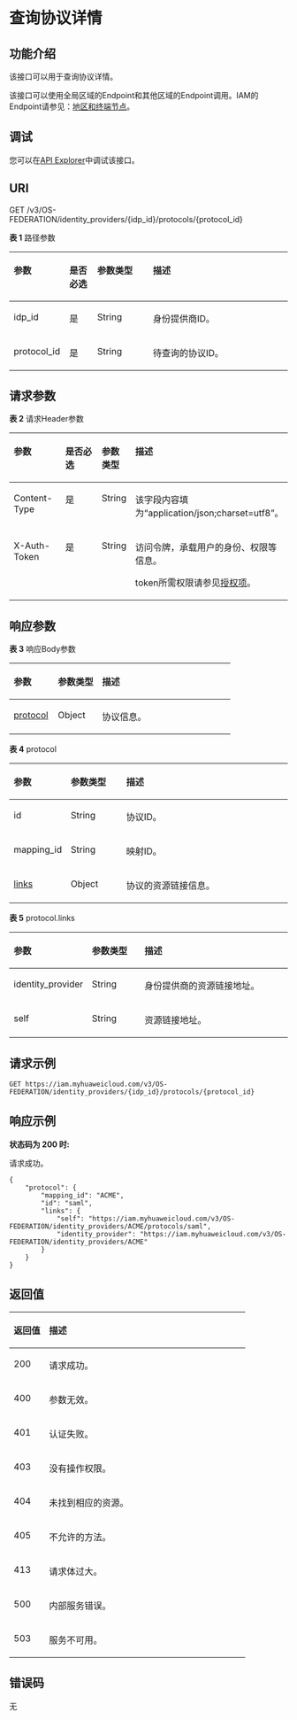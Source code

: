 # 查询协议详情<a name="iam_13_0403"></a>

## 功能介绍<a name="zh-cn_topic_0224276929_section107252040134919"></a>

该接口可以用于查询协议详情。

该接口可以使用全局区域的Endpoint和其他区域的Endpoint调用。IAM的Endpoint请参见：[地区和终端节点](https://developer.huaweicloud.com/endpoint?IAM)。

## 调试<a name="section1244141618154"></a>

您可以在[API Explorer](https://apiexplorer.developer.huaweicloud.com/apiexplorer/doc?product=IAM&api=KeystoneShowProtocol)中调试该接口。

## URI<a name="zh-cn_topic_0224276929_section472514074916"></a>

GET /v3/OS-FEDERATION/identity\_providers/\{idp\_id\}/protocols/\{protocol\_id\}

**表 1**  路径参数

<a name="zh-cn_topic_0224276929_table17271640194917"></a>
<table><thead align="left"><tr id="zh-cn_topic_0224276929_row1872613400493"><th class="cellrowborder" valign="top" width="20%" id="mcps1.2.5.1.1"><p id="zh-cn_topic_0224276929_p8727114064911"><a name="zh-cn_topic_0224276929_p8727114064911"></a><a name="zh-cn_topic_0224276929_p8727114064911"></a>参数</p>
</th>
<th class="cellrowborder" valign="top" width="10%" id="mcps1.2.5.1.2"><p id="zh-cn_topic_0224276929_p187272040184918"><a name="zh-cn_topic_0224276929_p187272040184918"></a><a name="zh-cn_topic_0224276929_p187272040184918"></a>是否必选</p>
</th>
<th class="cellrowborder" valign="top" width="20%" id="mcps1.2.5.1.3"><p id="zh-cn_topic_0224276929_p17727144018497"><a name="zh-cn_topic_0224276929_p17727144018497"></a><a name="zh-cn_topic_0224276929_p17727144018497"></a>参数类型</p>
</th>
<th class="cellrowborder" valign="top" width="50%" id="mcps1.2.5.1.4"><p id="zh-cn_topic_0224276929_p2728164014490"><a name="zh-cn_topic_0224276929_p2728164014490"></a><a name="zh-cn_topic_0224276929_p2728164014490"></a>描述</p>
</th>
</tr>
</thead>
<tbody><tr id="zh-cn_topic_0224276929_row4726194014915"><td class="cellrowborder" valign="top" width="20%" headers="mcps1.2.5.1.1 "><p id="zh-cn_topic_0224276929_p7728740194911"><a name="zh-cn_topic_0224276929_p7728740194911"></a><a name="zh-cn_topic_0224276929_p7728740194911"></a>idp_id</p>
</td>
<td class="cellrowborder" valign="top" width="10%" headers="mcps1.2.5.1.2 "><p id="zh-cn_topic_0224276929_p14728104012490"><a name="zh-cn_topic_0224276929_p14728104012490"></a><a name="zh-cn_topic_0224276929_p14728104012490"></a>是</p>
</td>
<td class="cellrowborder" valign="top" width="20%" headers="mcps1.2.5.1.3 "><p id="zh-cn_topic_0224276929_p177281740104917"><a name="zh-cn_topic_0224276929_p177281740104917"></a><a name="zh-cn_topic_0224276929_p177281740104917"></a>String</p>
</td>
<td class="cellrowborder" valign="top" width="50%" headers="mcps1.2.5.1.4 "><p id="zh-cn_topic_0224276929_p147298409492"><a name="zh-cn_topic_0224276929_p147298409492"></a><a name="zh-cn_topic_0224276929_p147298409492"></a>身份提供商ID。</p>
</td>
</tr>
<tr id="zh-cn_topic_0224276929_row15726640124911"><td class="cellrowborder" valign="top" width="20%" headers="mcps1.2.5.1.1 "><p id="zh-cn_topic_0224276929_p07291040134912"><a name="zh-cn_topic_0224276929_p07291040134912"></a><a name="zh-cn_topic_0224276929_p07291040134912"></a>protocol_id</p>
</td>
<td class="cellrowborder" valign="top" width="10%" headers="mcps1.2.5.1.2 "><p id="zh-cn_topic_0224276929_p872917405495"><a name="zh-cn_topic_0224276929_p872917405495"></a><a name="zh-cn_topic_0224276929_p872917405495"></a>是</p>
</td>
<td class="cellrowborder" valign="top" width="20%" headers="mcps1.2.5.1.3 "><p id="zh-cn_topic_0224276929_p1729140124912"><a name="zh-cn_topic_0224276929_p1729140124912"></a><a name="zh-cn_topic_0224276929_p1729140124912"></a>String</p>
</td>
<td class="cellrowborder" valign="top" width="50%" headers="mcps1.2.5.1.4 "><p id="zh-cn_topic_0224276929_p57300409490"><a name="zh-cn_topic_0224276929_p57300409490"></a><a name="zh-cn_topic_0224276929_p57300409490"></a>待查询的协议ID。</p>
</td>
</tr>
</tbody>
</table>

## 请求参数<a name="zh-cn_topic_0224276929_section8730104084914"></a>

**表 2**  请求Header参数

<a name="zh-cn_topic_0224276929_HeaderParameter"></a>
<table><thead align="left"><tr id="zh-cn_topic_0224276929_row1673013401499"><th class="cellrowborder" valign="top" width="20%" id="mcps1.2.5.1.1"><p id="zh-cn_topic_0224276929_p6731740134912"><a name="zh-cn_topic_0224276929_p6731740134912"></a><a name="zh-cn_topic_0224276929_p6731740134912"></a>参数</p>
</th>
<th class="cellrowborder" valign="top" width="20%" id="mcps1.2.5.1.2"><p id="zh-cn_topic_0224276929_p14731124074911"><a name="zh-cn_topic_0224276929_p14731124074911"></a><a name="zh-cn_topic_0224276929_p14731124074911"></a>是否必选</p>
</th>
<th class="cellrowborder" valign="top" width="10%" id="mcps1.2.5.1.3"><p id="zh-cn_topic_0224276929_p4731204017499"><a name="zh-cn_topic_0224276929_p4731204017499"></a><a name="zh-cn_topic_0224276929_p4731204017499"></a>参数类型</p>
</th>
<th class="cellrowborder" valign="top" width="50%" id="mcps1.2.5.1.4"><p id="zh-cn_topic_0224276929_p373264094913"><a name="zh-cn_topic_0224276929_p373264094913"></a><a name="zh-cn_topic_0224276929_p373264094913"></a>描述</p>
</th>
</tr>
</thead>
<tbody><tr id="zh-cn_topic_0224276929_row4730164084911"><td class="cellrowborder" valign="top" width="20%" headers="mcps1.2.5.1.1 "><p id="zh-cn_topic_0224276929_p1273214011498"><a name="zh-cn_topic_0224276929_p1273214011498"></a><a name="zh-cn_topic_0224276929_p1273214011498"></a>Content-Type</p>
</td>
<td class="cellrowborder" valign="top" width="20%" headers="mcps1.2.5.1.2 "><p id="zh-cn_topic_0224276929_p19733124016490"><a name="zh-cn_topic_0224276929_p19733124016490"></a><a name="zh-cn_topic_0224276929_p19733124016490"></a>是</p>
</td>
<td class="cellrowborder" valign="top" width="10%" headers="mcps1.2.5.1.3 "><p id="zh-cn_topic_0224276929_p117331140114919"><a name="zh-cn_topic_0224276929_p117331140114919"></a><a name="zh-cn_topic_0224276929_p117331140114919"></a>String</p>
</td>
<td class="cellrowborder" valign="top" width="50%" headers="mcps1.2.5.1.4 "><p id="zh-cn_topic_0224276929_p373334015495"><a name="zh-cn_topic_0224276929_p373334015495"></a><a name="zh-cn_topic_0224276929_p373334015495"></a>该字段内容填为“application/json;charset=utf8”。</p>
</td>
</tr>
<tr id="zh-cn_topic_0224276929_row1173094012495"><td class="cellrowborder" valign="top" width="20%" headers="mcps1.2.5.1.1 "><p id="zh-cn_topic_0224276929_p177339404494"><a name="zh-cn_topic_0224276929_p177339404494"></a><a name="zh-cn_topic_0224276929_p177339404494"></a>X-Auth-Token</p>
</td>
<td class="cellrowborder" valign="top" width="20%" headers="mcps1.2.5.1.2 "><p id="zh-cn_topic_0224276929_p13733184094911"><a name="zh-cn_topic_0224276929_p13733184094911"></a><a name="zh-cn_topic_0224276929_p13733184094911"></a>是</p>
</td>
<td class="cellrowborder" valign="top" width="10%" headers="mcps1.2.5.1.3 "><p id="zh-cn_topic_0224276929_p1873404015496"><a name="zh-cn_topic_0224276929_p1873404015496"></a><a name="zh-cn_topic_0224276929_p1873404015496"></a>String</p>
</td>
<td class="cellrowborder" valign="top" width="50%" headers="mcps1.2.5.1.4 "><p id="p19542142016918"><a name="p19542142016918"></a><a name="p19542142016918"></a>访问令牌，承载用户的身份、权限等信息。</p>
<p id="p25421720896"><a name="p25421720896"></a><a name="p25421720896"></a>token所需权限请参见<a href="授权项.md">授权项</a>。</p>
</td>
</tr>
</tbody>
</table>

## 响应参数<a name="zh-cn_topic_0224276929_section5734144024918"></a>

**表 3**  响应Body参数

<a name="zh-cn_topic_0224276929_responseParameter"></a>
<table><thead align="left"><tr id="zh-cn_topic_0224276929_row16735194010494"><th class="cellrowborder" valign="top" width="20%" id="mcps1.2.4.1.1"><p id="zh-cn_topic_0224276929_p173534084911"><a name="zh-cn_topic_0224276929_p173534084911"></a><a name="zh-cn_topic_0224276929_p173534084911"></a>参数</p>
</th>
<th class="cellrowborder" valign="top" width="20%" id="mcps1.2.4.1.2"><p id="zh-cn_topic_0224276929_p673544012495"><a name="zh-cn_topic_0224276929_p673544012495"></a><a name="zh-cn_topic_0224276929_p673544012495"></a>参数类型</p>
</th>
<th class="cellrowborder" valign="top" width="60%" id="mcps1.2.4.1.3"><p id="zh-cn_topic_0224276929_p973684074910"><a name="zh-cn_topic_0224276929_p973684074910"></a><a name="zh-cn_topic_0224276929_p973684074910"></a>描述</p>
</th>
</tr>
</thead>
<tbody><tr id="zh-cn_topic_0224276929_row18735164019490"><td class="cellrowborder" valign="top" width="20%" headers="mcps1.2.4.1.1 "><p id="zh-cn_topic_0224276929_p97364409492"><a name="zh-cn_topic_0224276929_p97364409492"></a><a name="zh-cn_topic_0224276929_p97364409492"></a><a href="#zh-cn_topic_0224276929_response_Rs1341ProtocolsArritem">protocol</a></p>
</td>
<td class="cellrowborder" valign="top" width="20%" headers="mcps1.2.4.1.2 "><p id="zh-cn_topic_0224276929_p27367408499"><a name="zh-cn_topic_0224276929_p27367408499"></a><a name="zh-cn_topic_0224276929_p27367408499"></a>Object</p>
</td>
<td class="cellrowborder" valign="top" width="60%" headers="mcps1.2.4.1.3 "><p id="zh-cn_topic_0224276929_p1173610403492"><a name="zh-cn_topic_0224276929_p1173610403492"></a><a name="zh-cn_topic_0224276929_p1173610403492"></a>协议信息。</p>
</td>
</tr>
</tbody>
</table>

**表 4**  protocol

<a name="zh-cn_topic_0224276929_response_Rs1341ProtocolsArritem"></a>
<table><thead align="left"><tr id="zh-cn_topic_0224276929_row18133622174914"><th class="cellrowborder" valign="top" width="20%" id="mcps1.2.4.1.1"><p id="zh-cn_topic_0224276929_p1913411221497"><a name="zh-cn_topic_0224276929_p1913411221497"></a><a name="zh-cn_topic_0224276929_p1913411221497"></a>参数</p>
</th>
<th class="cellrowborder" valign="top" width="20%" id="mcps1.2.4.1.2"><p id="zh-cn_topic_0224276929_p1013422284913"><a name="zh-cn_topic_0224276929_p1013422284913"></a><a name="zh-cn_topic_0224276929_p1013422284913"></a>参数类型</p>
</th>
<th class="cellrowborder" valign="top" width="60%" id="mcps1.2.4.1.3"><p id="zh-cn_topic_0224276929_p9134722154914"><a name="zh-cn_topic_0224276929_p9134722154914"></a><a name="zh-cn_topic_0224276929_p9134722154914"></a>描述</p>
</th>
</tr>
</thead>
<tbody><tr id="zh-cn_topic_0224276929_row1133102214490"><td class="cellrowborder" valign="top" width="20%" headers="mcps1.2.4.1.1 "><p id="zh-cn_topic_0224276929_p1513413224497"><a name="zh-cn_topic_0224276929_p1513413224497"></a><a name="zh-cn_topic_0224276929_p1513413224497"></a>id</p>
</td>
<td class="cellrowborder" valign="top" width="20%" headers="mcps1.2.4.1.2 "><p id="zh-cn_topic_0224276929_p1613513220497"><a name="zh-cn_topic_0224276929_p1613513220497"></a><a name="zh-cn_topic_0224276929_p1613513220497"></a>String</p>
</td>
<td class="cellrowborder" valign="top" width="60%" headers="mcps1.2.4.1.3 "><p id="zh-cn_topic_0224276929_p213502215498"><a name="zh-cn_topic_0224276929_p213502215498"></a><a name="zh-cn_topic_0224276929_p213502215498"></a>协议ID。</p>
</td>
</tr>
<tr id="zh-cn_topic_0224276929_row21333224498"><td class="cellrowborder" valign="top" width="20%" headers="mcps1.2.4.1.1 "><p id="zh-cn_topic_0224276929_p813582210494"><a name="zh-cn_topic_0224276929_p813582210494"></a><a name="zh-cn_topic_0224276929_p813582210494"></a>mapping_id</p>
</td>
<td class="cellrowborder" valign="top" width="20%" headers="mcps1.2.4.1.2 "><p id="zh-cn_topic_0224276929_p151354225498"><a name="zh-cn_topic_0224276929_p151354225498"></a><a name="zh-cn_topic_0224276929_p151354225498"></a>String</p>
</td>
<td class="cellrowborder" valign="top" width="60%" headers="mcps1.2.4.1.3 "><p id="zh-cn_topic_0224276929_p2135122294911"><a name="zh-cn_topic_0224276929_p2135122294911"></a><a name="zh-cn_topic_0224276929_p2135122294911"></a>映射ID。</p>
</td>
</tr>
<tr id="zh-cn_topic_0224276929_row1613342210497"><td class="cellrowborder" valign="top" width="20%" headers="mcps1.2.4.1.1 "><p id="zh-cn_topic_0224276929_p12136192234918"><a name="zh-cn_topic_0224276929_p12136192234918"></a><a name="zh-cn_topic_0224276929_p12136192234918"></a><a href="#zh-cn_topic_0224276929_response_Rs1341ProtocolsArritemLinks">links</a></p>
</td>
<td class="cellrowborder" valign="top" width="20%" headers="mcps1.2.4.1.2 "><p id="zh-cn_topic_0224276929_p2013682220493"><a name="zh-cn_topic_0224276929_p2013682220493"></a><a name="zh-cn_topic_0224276929_p2013682220493"></a>Object</p>
</td>
<td class="cellrowborder" valign="top" width="60%" headers="mcps1.2.4.1.3 "><p id="zh-cn_topic_0224276929_p6136222114915"><a name="zh-cn_topic_0224276929_p6136222114915"></a><a name="zh-cn_topic_0224276929_p6136222114915"></a>协议的资源链接信息。</p>
</td>
</tr>
</tbody>
</table>

**表 5**  protocol.links

<a name="zh-cn_topic_0224276929_response_Rs1341ProtocolsArritemLinks"></a>
<table><thead align="left"><tr id="zh-cn_topic_0224276929_row913762217493"><th class="cellrowborder" valign="top" width="20%" id="mcps1.2.4.1.1"><p id="zh-cn_topic_0224276929_p8137172264914"><a name="zh-cn_topic_0224276929_p8137172264914"></a><a name="zh-cn_topic_0224276929_p8137172264914"></a>参数</p>
</th>
<th class="cellrowborder" valign="top" width="20%" id="mcps1.2.4.1.2"><p id="zh-cn_topic_0224276929_p19138162215499"><a name="zh-cn_topic_0224276929_p19138162215499"></a><a name="zh-cn_topic_0224276929_p19138162215499"></a>参数类型</p>
</th>
<th class="cellrowborder" valign="top" width="60%" id="mcps1.2.4.1.3"><p id="zh-cn_topic_0224276929_p10138822144920"><a name="zh-cn_topic_0224276929_p10138822144920"></a><a name="zh-cn_topic_0224276929_p10138822144920"></a>描述</p>
</th>
</tr>
</thead>
<tbody><tr id="zh-cn_topic_0224276929_row913710227497"><td class="cellrowborder" valign="top" width="20%" headers="mcps1.2.4.1.1 "><p id="zh-cn_topic_0224276929_p171387229495"><a name="zh-cn_topic_0224276929_p171387229495"></a><a name="zh-cn_topic_0224276929_p171387229495"></a>identity_provider</p>
</td>
<td class="cellrowborder" valign="top" width="20%" headers="mcps1.2.4.1.2 "><p id="zh-cn_topic_0224276929_p18138192212493"><a name="zh-cn_topic_0224276929_p18138192212493"></a><a name="zh-cn_topic_0224276929_p18138192212493"></a>String</p>
</td>
<td class="cellrowborder" valign="top" width="60%" headers="mcps1.2.4.1.3 "><p id="zh-cn_topic_0224276929_p713962294910"><a name="zh-cn_topic_0224276929_p713962294910"></a><a name="zh-cn_topic_0224276929_p713962294910"></a>身份提供商的资源链接地址。</p>
</td>
</tr>
<tr id="zh-cn_topic_0224276929_row51371422124915"><td class="cellrowborder" valign="top" width="20%" headers="mcps1.2.4.1.1 "><p id="zh-cn_topic_0224276929_p513962234917"><a name="zh-cn_topic_0224276929_p513962234917"></a><a name="zh-cn_topic_0224276929_p513962234917"></a>self</p>
</td>
<td class="cellrowborder" valign="top" width="20%" headers="mcps1.2.4.1.2 "><p id="zh-cn_topic_0224276929_p21391022114911"><a name="zh-cn_topic_0224276929_p21391022114911"></a><a name="zh-cn_topic_0224276929_p21391022114911"></a>String</p>
</td>
<td class="cellrowborder" valign="top" width="60%" headers="mcps1.2.4.1.3 "><p id="zh-cn_topic_0224276929_p914017227496"><a name="zh-cn_topic_0224276929_p914017227496"></a><a name="zh-cn_topic_0224276929_p914017227496"></a>资源链接地址。</p>
</td>
</tr>
</tbody>
</table>

## 请求示例<a name="zh-cn_topic_0224276929_section1174334017495"></a>

```
GET https://iam.myhuaweicloud.com/v3/OS-FEDERATION/identity_providers/{idp_id}/protocols/{protocol_id}
```

## 响应示例<a name="zh-cn_topic_0224276929_section17744104024919"></a>

**状态码为 200 时:**

请求成功。

```
{
    "protocol": {
        "mapping_id": "ACME",
        "id": "saml",
        "links": {
            "self": "https://iam.myhuaweicloud.com/v3/OS-FEDERATION/identity_providers/ACME/protocols/saml",
            "identity_provider": "https://iam.myhuaweicloud.com/v3/OS-FEDERATION/identity_providers/ACME"
        }
    }
}
```

## 返回值<a name="zh-cn_topic_0224276929_section12746104034914"></a>

<a name="zh-cn_topic_0224276929_table4325"></a>
<table><thead align="left"><tr id="zh-cn_topic_0224276929_row0746640174910"><th class="cellrowborder" valign="top" width="15%" id="mcps1.1.3.1.1"><p id="zh-cn_topic_0224276929_p474724004916"><a name="zh-cn_topic_0224276929_p474724004916"></a><a name="zh-cn_topic_0224276929_p474724004916"></a>返回值</p>
</th>
<th class="cellrowborder" valign="top" width="85%" id="mcps1.1.3.1.2"><p id="zh-cn_topic_0224276929_p374718404499"><a name="zh-cn_topic_0224276929_p374718404499"></a><a name="zh-cn_topic_0224276929_p374718404499"></a>描述</p>
</th>
</tr>
</thead>
<tbody><tr id="zh-cn_topic_0224276929_row274734010495"><td class="cellrowborder" valign="top" width="15%" headers="mcps1.1.3.1.1 "><p id="zh-cn_topic_0224276929_p77473400497"><a name="zh-cn_topic_0224276929_p77473400497"></a><a name="zh-cn_topic_0224276929_p77473400497"></a>200</p>
</td>
<td class="cellrowborder" valign="top" width="85%" headers="mcps1.1.3.1.2 "><p id="zh-cn_topic_0224276929_p97481240184915"><a name="zh-cn_topic_0224276929_p97481240184915"></a><a name="zh-cn_topic_0224276929_p97481240184915"></a>请求成功。</p>
</td>
</tr>
<tr id="zh-cn_topic_0224276929_row1747194064913"><td class="cellrowborder" valign="top" width="15%" headers="mcps1.1.3.1.1 "><p id="zh-cn_topic_0224276929_p1474884014918"><a name="zh-cn_topic_0224276929_p1474884014918"></a><a name="zh-cn_topic_0224276929_p1474884014918"></a>400</p>
</td>
<td class="cellrowborder" valign="top" width="85%" headers="mcps1.1.3.1.2 "><p id="zh-cn_topic_0224276929_p1674924018495"><a name="zh-cn_topic_0224276929_p1674924018495"></a><a name="zh-cn_topic_0224276929_p1674924018495"></a>参数无效。</p>
</td>
</tr>
<tr id="zh-cn_topic_0224276929_row77475401495"><td class="cellrowborder" valign="top" width="15%" headers="mcps1.1.3.1.1 "><p id="zh-cn_topic_0224276929_p12749840144917"><a name="zh-cn_topic_0224276929_p12749840144917"></a><a name="zh-cn_topic_0224276929_p12749840144917"></a>401</p>
</td>
<td class="cellrowborder" valign="top" width="85%" headers="mcps1.1.3.1.2 "><p id="zh-cn_topic_0224276929_p2074964014915"><a name="zh-cn_topic_0224276929_p2074964014915"></a><a name="zh-cn_topic_0224276929_p2074964014915"></a>认证失败。</p>
</td>
</tr>
<tr id="zh-cn_topic_0224276929_row1474724014498"><td class="cellrowborder" valign="top" width="15%" headers="mcps1.1.3.1.1 "><p id="zh-cn_topic_0224276929_p7749840114917"><a name="zh-cn_topic_0224276929_p7749840114917"></a><a name="zh-cn_topic_0224276929_p7749840114917"></a>403</p>
</td>
<td class="cellrowborder" valign="top" width="85%" headers="mcps1.1.3.1.2 "><p id="zh-cn_topic_0224276929_p5749194074917"><a name="zh-cn_topic_0224276929_p5749194074917"></a><a name="zh-cn_topic_0224276929_p5749194074917"></a>没有操作权限。</p>
</td>
</tr>
<tr id="zh-cn_topic_0224276929_row1274764014490"><td class="cellrowborder" valign="top" width="15%" headers="mcps1.1.3.1.1 "><p id="zh-cn_topic_0224276929_p167506409491"><a name="zh-cn_topic_0224276929_p167506409491"></a><a name="zh-cn_topic_0224276929_p167506409491"></a>404</p>
</td>
<td class="cellrowborder" valign="top" width="85%" headers="mcps1.1.3.1.2 "><p id="zh-cn_topic_0224276929_p8750104034918"><a name="zh-cn_topic_0224276929_p8750104034918"></a><a name="zh-cn_topic_0224276929_p8750104034918"></a>未找到相应的资源。</p>
</td>
</tr>
<tr id="zh-cn_topic_0224276929_row107471040114914"><td class="cellrowborder" valign="top" width="15%" headers="mcps1.1.3.1.1 "><p id="zh-cn_topic_0224276929_p47501040194912"><a name="zh-cn_topic_0224276929_p47501040194912"></a><a name="zh-cn_topic_0224276929_p47501040194912"></a>405</p>
</td>
<td class="cellrowborder" valign="top" width="85%" headers="mcps1.1.3.1.2 "><p id="zh-cn_topic_0224276929_p1275014015497"><a name="zh-cn_topic_0224276929_p1275014015497"></a><a name="zh-cn_topic_0224276929_p1275014015497"></a>不允许的方法。</p>
</td>
</tr>
<tr id="zh-cn_topic_0224276929_row4747114015492"><td class="cellrowborder" valign="top" width="15%" headers="mcps1.1.3.1.1 "><p id="zh-cn_topic_0224276929_p875094024911"><a name="zh-cn_topic_0224276929_p875094024911"></a><a name="zh-cn_topic_0224276929_p875094024911"></a>413</p>
</td>
<td class="cellrowborder" valign="top" width="85%" headers="mcps1.1.3.1.2 "><p id="zh-cn_topic_0224276929_p10750154064911"><a name="zh-cn_topic_0224276929_p10750154064911"></a><a name="zh-cn_topic_0224276929_p10750154064911"></a>请求体过大。</p>
</td>
</tr>
<tr id="zh-cn_topic_0224276929_row77477404495"><td class="cellrowborder" valign="top" width="15%" headers="mcps1.1.3.1.1 "><p id="zh-cn_topic_0224276929_p1775164019494"><a name="zh-cn_topic_0224276929_p1775164019494"></a><a name="zh-cn_topic_0224276929_p1775164019494"></a>500</p>
</td>
<td class="cellrowborder" valign="top" width="85%" headers="mcps1.1.3.1.2 "><p id="zh-cn_topic_0224276929_p67514400499"><a name="zh-cn_topic_0224276929_p67514400499"></a><a name="zh-cn_topic_0224276929_p67514400499"></a>内部服务错误。</p>
</td>
</tr>
<tr id="zh-cn_topic_0224276929_row14747940154917"><td class="cellrowborder" valign="top" width="15%" headers="mcps1.1.3.1.1 "><p id="zh-cn_topic_0224276929_p167518403493"><a name="zh-cn_topic_0224276929_p167518403493"></a><a name="zh-cn_topic_0224276929_p167518403493"></a>503</p>
</td>
<td class="cellrowborder" valign="top" width="85%" headers="mcps1.1.3.1.2 "><p id="zh-cn_topic_0224276929_p17515402492"><a name="zh-cn_topic_0224276929_p17515402492"></a><a name="zh-cn_topic_0224276929_p17515402492"></a>服务不可用。</p>
</td>
</tr>
</tbody>
</table>

## 错误码<a name="zh-cn_topic_0224276929_section975116403495"></a>

无

